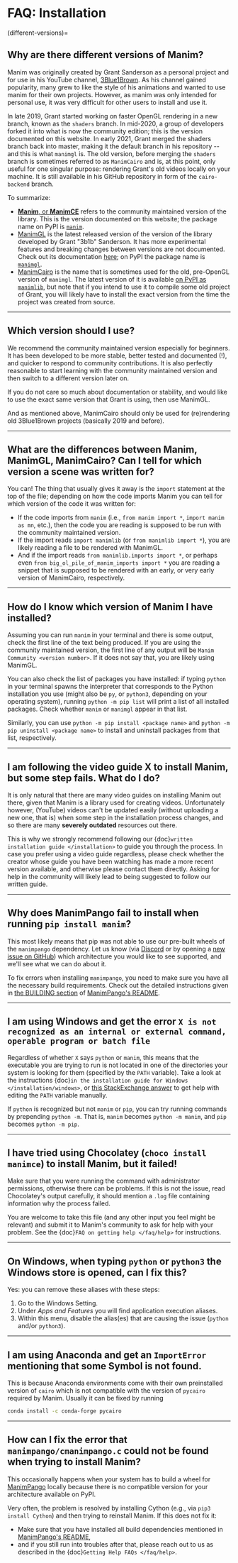 # FAQ: Installation

(different-versions)=
## Why are there different versions of Manim?

Manim was originally created by Grant Sanderson as a personal project and for use
in his YouTube channel,
[3Blue1Brown](https://www.youtube.com/channel/UCYO_jab_esuFRV4b17AJtAw).
As his channel gained popularity, many grew to like the style of his animations and
wanted to use manim for their own projects. However, as manim was only intended for
personal use, it was very difficult for other users to install and use it.

In late 2019, Grant started working on faster OpenGL rendering in a new branch,
known as the `shaders` branch. In mid-2020, a group of developers forked it into what is
now the community edition; this is the version documented on this website.
In early 2021, Grant merged the shaders branch back into master, making it the default branch in his repository -- and this is what `manimgl` is.
The old version, before merging the `shaders` branch is sometimes referred to as
`ManimCairo` and is, at this point, only useful for one singular purpose: rendering
Grant's old videos locally on your machine. It is still available in his GitHub
repository in form of the `cairo-backend` branch.

To summarize:
- [**Manim**, or **ManimCE**](https://manim.community) refers to the community
  maintained version of the library. This is the version documented on this website;
  the package name on PyPI is [`manim`](https://pypi.org/project/manim/).
- [ManimGL](https://github.com/3b1b/manim) is the latest released version of the
  version of the library developed by Grant "3b1b" Sanderson. It has more experimental
  features and breaking changes between versions are not documented. Check out
  its documentation [here](https://3b1b.github.io/manim/index.html); on PyPI the
  package name is [`manimgl`](https://pypi.org/project/manimgl/).
- [ManimCairo](https://github.com/3b1b/manim/tree/cairo-backend) is the name that
  is sometimes used for the old, pre-OpenGL version of `manimgl`. The latest version
  of it is available [on PyPI as `manimlib`](https://pypi.org/project/manimgl/),
  but note that if you intend to use it to compile some old project of Grant,
  you will likely have to install the exact version from the time the project
  was created from source.

---

## Which version should I use?

We recommend the community maintained version especially for beginners. It has been
developed to be more stable, better tested and documented (!), and quicker to respond
to community contributions. It is also perfectly reasonable to start learning with the
community maintained version and then switch to a different version later on.

If you do not care so much about documentation or stability, and would like to use
the exact same version that Grant is using, then use ManimGL.

And as mentioned above, ManimCairo should only be used for (re)rendering old
3Blue1Brown projects (basically 2019 and before).

---

## What are the differences between Manim, ManimGL, ManimCairo? Can I tell for which version a scene was written for?

You can! The thing that usually gives it away is the `import` statement
at the top of the file; depending on how the code imports Manim you can tell
for which version of the code it was written for:

- If the code imports from `manim` (i.e., `from manim import *`, `import manim as mn`, etc.),
  then the code you are reading is supposed to be run with the community maintained version.
- If the import reads `import manimlib` (or `from manimlib import *`), you are likely
  reading a file to be rendered with ManimGL.
- And if the import reads `from manimlib.imports import *`, or perhaps even
  `from big_ol_pile_of_manim_imports import *` you are reading a snippet that is
  supposed to be rendered with an early, or very early version of ManimCairo, respectively.

---

## How do I know which version of Manim I have installed?

Assuming you can run `manim` in your terminal and there is some output, check the
first line of the text being produced. If you are using the community maintained
version, the first line of any output will be `Manim Community <version number>`.
If it does not say that, you are likely using ManimGL.

You can also check the list of packages you have installed: if typing `python`
in your terminal spawns the interpreter that corresponds to the Python
installation you use (might also be `py`, or `python3`, depending on your
operating system), running `python -m pip list` will print a list of all
installed packages. Check whether `manim` or `manimgl` appear in that list.

Similarly, you can use `python -m pip install <package name>` and
`python -m pip uninstall <package name>` to install and uninstall
packages from that list, respectively.

---

## I am following the video guide X to install Manim, but some step fails. What do I do?

It is only natural that there are many video guides on installing Manim
out there, given that Manim is a library used for creating videos. Unfortunately
however, (YouTube) videos can't be updated easily (without uploading a new one, that is)
when some step in the installation process changes, and so there are many
**severely outdated** resources out there.

This is why we strongly recommend following our
{doc}`written installation guide </installation>` to guide you through the process.
In case you prefer using a video guide regardless, please check whether the
creator whose guide you have been watching has made a more recent version available,
and otherwise please contact them directly. Asking for help in the community will
likely lead to being suggested to follow our written guide.

---

## Why does ManimPango fail to install when running `pip install manim`?

This most likely means that pip was not able to use our pre-built wheels
of the `manimpango` dependency. Let us know (via
[Discord](https://www.manim.community/discord/) or by opening a
[new issue on GitHub](https://github.com/ManimCommunity/ManimPango/issues/new))
which architecture you would like to see supported, and we'll see what we
can do about it.

To fix errors when installing `manimpango`, you need to make sure you
have all the necessary build requirements. Check out the detailed
instructions given in [the BUILDING section](https://github.com/ManimCommunity/ManimPango#BUILDING)
of [ManimPango's README](https://github.com/ManimCommunity/ManimPango).

---

## I am using Windows and get the error `X is not recognized as an internal or external command, operable program or batch file`

Regardless of whether `X` says `python` or `manim`, this means that the executable you
are trying to run is not located in one of the directories your system is looking
for them (specified by the `PATH` variable). Take a look at the instructions
{doc}`in the installation guide for Windows </installation/windows>`, or
[this StackExchange answer](https://superuser.com/questions/143119/how-do-i-add-python-to-the-windows-path/143121#143121)
to get help with editing the `PATH` variable manually.

If `python` is recognized but not `manim` or `pip`, you can try running
commands by prepending `python -m`. That is, `manim` becomes `python -m manim`,
and `pip` becomes `python -m pip`.

---

## I have tried using Chocolatey (`choco install manimce`) to install Manim, but it failed!

Make sure that you were running the command with administrator permissions,
otherwise there can be problems. If this is not the issue, read Chocolatey's
output carefully, it should mention a `.log` file containing information why
the process failed.

You are welcome to take this file (and any other input you feel might be
relevant) and submit it to Manim's community to ask for help with
your problem. See the {doc}`FAQ on getting help </faq/help>` for instructions.

---

## On Windows, when typing `python` or `python3` the Windows store is opened, can I fix this?

Yes: you can remove these aliases with these steps:

1. Go to the Windows Setting.
2. Under *Apps and Features* you will find application execution aliases.
3. Within this menu, disable the alias(es) that are causing the issue
   (`python` and/or `python3`).

---

## I am using Anaconda and get an `ImportError` mentioning that some Symbol is not found.

This is because Anaconda environments come with their own preinstalled
version of `cairo` which is not compatible with the version of `pycairo`
required by Manim. Usually it can be fixed by running

```bash
conda install -c conda-forge pycairo
```

---

## How can I fix the error that `manimpango/cmanimpango.c` could not be found when trying to install Manim?

This occasionally happens when your system has to build a wheel for
[ManimPango](https://github.com/ManimCommunity/ManimPango) locally because there
is no compatible version for your architecture available on PyPI.

Very often, the problem is resolved by installing Cython (e.g., via
`pip3 install Cython`) and then trying to reinstall Manim. If this
does not fix it:

- Make sure that you have installed all build dependencies mentioned
  in [ManimPango's README](https://github.com/ManimCommunity/ManimPango),
- and if you still run into troubles after that, please reach out to
  us as described in the {doc}`Getting Help FAQs </faq/help>`.

